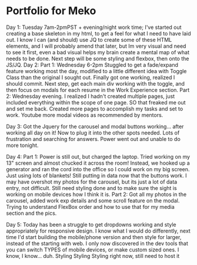 # Portfolio for Meko
Day 1: Tuesday 7am-2pmPST + evening/night work time;
    I've started out creating a base skeleton in my html, to get a feel for what I need to have laid out. I know I can (and should) use JQ to create some of these HTML elements, and I will probably amend that later, but Im very visual and need to see it first, even a bad visual helps my brain create a mental map of what needs to be done. Next step will be some styling and flexbox, then onto the JS/JQ. 
Day 2: Part 1: Wednesday 6-2pm Stuggled to get a fade/expand feature working most the day, modified to a little different idea with Toggle Class than the original I sought out. Finally got one working, realized I should commit. Next step, get each main div working with the toggle, and then focus on modals for each resume in the Work Experience section.
    Part 2: Wednesday evening. I realized I hadn't created multiple pages, just included everything within the scope of one page. SO that freaked me out and set me back. Created more pages to accomplish my tasks and set to work. Youtube more modal videos as recommended by mentors. 

Day 3: Got the Jquery for the carousel and modal buttons working... after 
    working all day on it! Now to plug it into the other spots needed. Lots of frustration and searching for answers. Power went out and unable to do more tonight.

Day 4: Part 1: Power is still out, but charged the laptop. Tried working on my 13" screen and almost chucked it across the room! Instead, we hooked up a generator and ran the cord into the office so I could work on my big screen. Just using lots of blankets! Still putting in data now that the buttons work. I may have overshot my photos for the carousel, but its just a lot of data entry, not difficult. Still need styling done and to make sure the sight is working on mobile devices how I think it is. 
    Part 2: Got all my photos in the carousel, added work exp details and some scroll feature on the modal. Trying to understand FlexBox order and how to use that for my media section and the pics.

Day 5: Today has been a struggle to get dropdowns working and style
    appropriately for responsive design. I know what I would do differently, next time I'd start building the mobile/phone version and then style for larger, instead of the starting with web. I only now discovered in the dev tools that you can switch TYPES of mobile devices, or make custom sized ones. I know, I know... duh. Styling Styling Styling right now, still need to host it
    